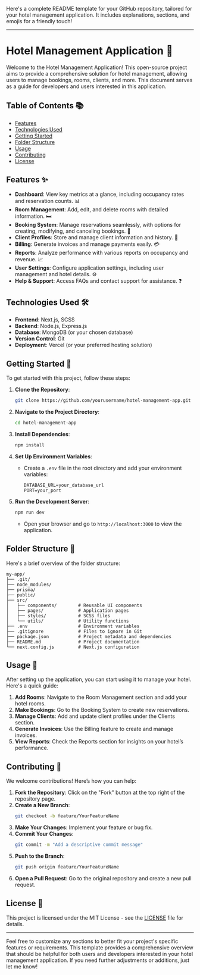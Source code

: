 Here's a complete README template for your GitHub repository, tailored for your hotel management application. It includes explanations, sections, and emojis for a friendly touch!

---

# Hotel Management Application 🏨

Welcome to the Hotel Management Application! This open-source project aims to provide a comprehensive solution for hotel management, allowing users to manage bookings, rooms, clients, and more. This document serves as a guide for developers and users interested in this application.

## Table of Contents 📚
- [Features](#features)
- [Technologies Used](#technologies-used)
- [Getting Started](#getting-started)
- [Folder Structure](#folder-structure)
- [Usage](#usage)
- [Contributing](#contributing)
- [License](#license)

## Features ✨
- **Dashboard**: View key metrics at a glance, including occupancy rates and reservation counts. 📊
- **Room Management**: Add, edit, and delete rooms with detailed information. 🛏️
- **Booking System**: Manage reservations seamlessly, with options for creating, modifying, and canceling bookings. 📅
- **Client Profiles**: Store and manage client information and history. 👥
- **Billing**: Generate invoices and manage payments easily. 💳
- **Reports**: Analyze performance with various reports on occupancy and revenue. 📈
- **User Settings**: Configure application settings, including user management and hotel details. ⚙️
- **Help & Support**: Access FAQs and contact support for assistance. ❓

## Technologies Used 🛠️
- **Frontend**: Next.js, SCSS
- **Backend**: Node.js, Express.js
- **Database**: MongoDB (or your chosen database)
- **Version Control**: Git
- **Deployment**: Vercel (or your preferred hosting solution)

## Getting Started 🚀
To get started with this project, follow these steps:

1. **Clone the Repository**:
   ```bash
   git clone https://github.com/yourusername/hotel-management-app.git
   ```
   
2. **Navigate to the Project Directory**:
   ```bash
   cd hotel-management-app
   ```
   
3. **Install Dependencies**:
   ```bash
   npm install
   ```

4. **Set Up Environment Variables**:
   - Create a `.env` file in the root directory and add your environment variables:
     ```
     DATABASE_URL=your_database_url
     PORT=your_port
     ```

5. **Run the Development Server**:
   ```bash
   npm run dev
   ```
   - Open your browser and go to `http://localhost:3000` to view the application.

## Folder Structure 📂
Here's a brief overview of the folder structure:

```
my-app/
├── .git/
├── node_modules/
├── prisma/
├── public/
├── src/
│   ├── components/        # Reusable UI components
│   ├── pages/             # Application pages
│   ├── styles/            # SCSS files
│   └── utils/             # Utility functions
├── .env                   # Environment variables
├── .gitignore             # Files to ignore in Git
├── package.json           # Project metadata and dependencies
├── README.md              # Project documentation
└── next.config.js         # Next.js configuration
```

## Usage 📖
After setting up the application, you can start using it to manage your hotel. Here's a quick guide:

1. **Add Rooms**: Navigate to the Room Management section and add your hotel rooms.
2. **Make Bookings**: Go to the Booking System to create new reservations.
3. **Manage Clients**: Add and update client profiles under the Clients section.
4. **Generate Invoices**: Use the Billing feature to create and manage invoices.
5. **View Reports**: Check the Reports section for insights on your hotel’s performance.

## Contributing 🤝
We welcome contributions! Here’s how you can help:

1. **Fork the Repository**: Click on the "Fork" button at the top right of the repository page.
2. **Create a New Branch**:
   ```bash
   git checkout -b feature/YourFeatureName
   ```
3. **Make Your Changes**: Implement your feature or bug fix.
4. **Commit Your Changes**:
   ```bash
   git commit -m "Add a descriptive commit message"
   ```
5. **Push to the Branch**:
   ```bash
   git push origin feature/YourFeatureName
   ```
6. **Open a Pull Request**: Go to the original repository and create a new pull request.

## License 📝
This project is licensed under the MIT License - see the [LICENSE](LICENSE) file for details.

---

Feel free to customize any sections to better fit your project's specific features or requirements. This template provides a comprehensive overview that should be helpful for both users and developers interested in your hotel management application. If you need further adjustments or additions, just let me know!
